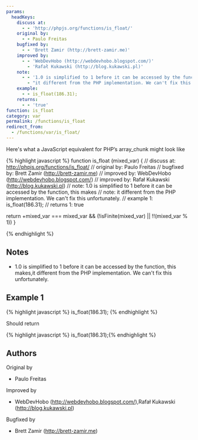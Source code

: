 ```yaml
---
params:
  headKeys:
    discuss at:
      - - 'http://phpjs.org/functions/is_float/'
    original by:
      - - Paulo Freitas
    bugfixed by:
      - - 'Brett Zamir (http://brett-zamir.me)'
    improved by:
      - - 'WebDevHobo (http://webdevhobo.blogspot.com/)'
        - 'Rafał Kukawski (http://blog.kukawski.pl)'
    note:
      - - '1.0 is simplified to 1 before it can be accessed by the function, this makes'
        - "it different from the PHP implementation. We can't fix this unfortunately."
    example:
      - - is_float(186.31);
    returns:
      - - 'true'
function: is_float
category: var
permalink: /functions/is_float
redirect_from:
  - /functions/var/is_float/
---
```


<!-- WARNING! This file is auto generated by `npm run web:inject`, do not edit by hand -->

Here's what a JavaScript equivalent for PHP’s array_chunk might look like

{% highlight javascript %}
function is_float (mixed_var) {
  //  discuss at: http://phpjs.org/functions/is_float/
  // original by: Paulo Freitas
  // bugfixed by: Brett Zamir (http://brett-zamir.me)
  // improved by: WebDevHobo (http://webdevhobo.blogspot.com/)
  // improved by: Rafał Kukawski (http://blog.kukawski.pl)
  //        note: 1.0 is simplified to 1 before it can be accessed by the function, this makes
  //        note: it different from the PHP implementation. We can't fix this unfortunately.
  //   example 1: is_float(186.31);
  //   returns 1: true

  return +mixed_var === mixed_var && (!isFinite(mixed_var) || !!(mixed_var % 1))
}

{% endhighlight %}

## Notes
- 1.0 is simplified to 1 before it can be accessed by the function, this makes,it different from the PHP implementation. We can't fix this unfortunately.

## Example 1

{% highlight javascript %}
is_float(186.31);
{% endhighlight %}

Should return

{% highlight javascript %}
is_float(186.31);{% endhighlight %}


## Authors


Original by

- Paulo Freitas


Improved by

- WebDevHobo (http://webdevhobo.blogspot.com/),Rafał Kukawski (http://blog.kukawski.pl)


Bugfixed by

- Brett Zamir (http://brett-zamir.me)

